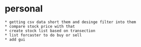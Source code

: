 # personal
    * getting csv data short them and desinge filter into them 
    * compare stock price with that 
    * create stock list based on transection
    * list forcaster to do buy or sell
    * add gui
